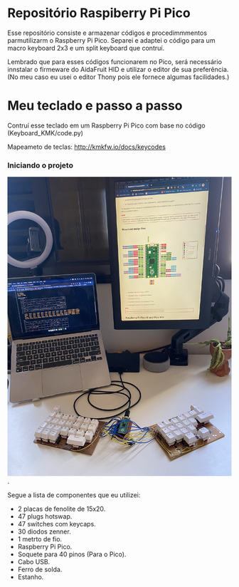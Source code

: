 # Repositório Raspiberry Pi Pico

Esse repositório consiste e armazenar códigos e procedimmmentos parmutilizarm o
Raspberry Pi Pico. Separei e adaptei o código para um macro keyboard 2x3 e um
split keyboard que contruí.

Lembrado que para esses códigos funcionarem no Pico, será necessário innstalar
o firmeware do AidaFruit HID e utilizar o editor de sua preferência.(No meu caso
eu usei o editor Thony pois ele fornece algumas facilidades.)

# Meu teclado e passo a passo

Contruí esse teclado em um Raspberry Pi Pico com base no código
(Keyboard_KMK/code.py)

Mapeameto de teclas:
http://kmkfw.io/docs/keycodes

### Iniciando o projeto

![image](images/IMG_6461.jpeg).

Segue a lista de componentes que eu utilizei:

- 2 placas de fenolite de 15x20.
- 47 plugs hotswap.
- 47 switches com keycaps.
- 30 diodos zenner.
- 1 metrto de fio.
- Raspberry Pi Pico.
- Soquete para 40 pinos (Para o Pico).
- Cabo USB.
- Ferro de solda.
- Estanho.
